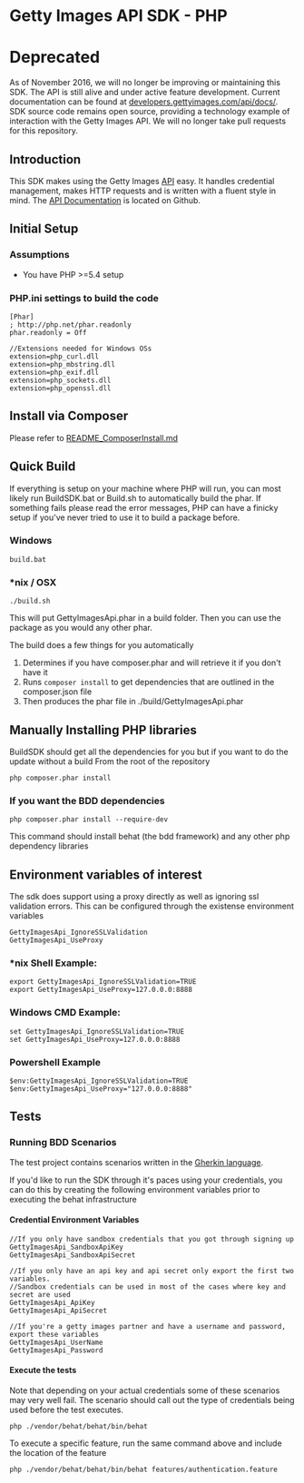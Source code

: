 # Getty Images API SDK - PHP

# Deprecated

As of November 2016, we will no longer be improving or maintaining this SDK. The API is still alive and under active feature development. Current documentation can be found at [developers.gettyimages.com/api/docs/](http://developers.gettyimages.com/api/docs/).
SDK source code remains open source, providing a technology example of interaction with the Getty Images API. We will no longer take pull requests for this repository.


## Introduction
This SDK makes using the Getty Images [API](http://developers.gettyimages.com) easy. It handles credential management, makes HTTP requests and is written with a fluent style in mind. The [API Documentation](https://github.com/gettyimages/gettyimages-api) is located on Github.

## Initial Setup
### Assumptions
* You have PHP >=5.4 setup

### PHP.ini settings to build the code
    [Phar]
    ; http://php.net/phar.readonly
    phar.readonly = Off

	//Extensions needed for Windows OSs
	extension=php_curl.dll
	extension=php_mbstring.dll
	extension=php_exif.dll
	extension=php_sockets.dll
    extension=php_openssl.dll

## Install via Composer
Please refer to [README_ComposerInstall.md](./README_ComposerInstall.md)

## Quick Build
If everything is setup on your machine where PHP will run, you can most likely run BuildSDK.bat or Build.sh to automatically build the phar. If something fails please read the error messages, PHP can have a finicky setup if you've never tried to use it to build a package before.

### Windows

    build.bat

### *nix / OSX

    ./build.sh

This will put GettyImagesApi.phar in a build folder. Then you can use the package as you would any other phar.

The build does a few things for you automatically

1. Determines if you have composer.phar and will retrieve it if you don't have it
1. Runs `composer install` to get dependencies that are outlined in the composer.json file
1. Then produces the phar file in ./build/GettyImagesApi.phar

## Manually Installing PHP libraries

BuildSDK should get all the dependencies for you but if you want to do the update without a build
From the root of the repository

    php composer.phar install

### If you want the BDD dependencies

    php composer.phar install --require-dev

This command should install behat (the bdd framework) and any other php dependency libraries


## Environment variables of interest

The sdk does support using a proxy directly as well as ignoring ssl validation errors. This can be configured through the existense environment variables

    GettyImagesApi_IgnoreSSLValidation
    GettyImagesApi_UseProxy

### *nix Shell Example:

    export GettyImagesApi_IgnoreSSLValidation=TRUE
    export GettyImagesApi_UseProxy=127.0.0.0:8888

### Windows CMD Example:

    set GettyImagesApi_IgnoreSSLValidation=TRUE
    set GettyImagesApi_UseProxy=127.0.0.0:8888

### Powershell Example

    $env:GettyImagesApi_IgnoreSSLValidation=TRUE
    $env:GettyImagesApi_UseProxy="127.0.0.0:8888"

## Tests

### Running BDD Scenarios
The test project contains scenarios written in the [Gherkin language](https://github.com/cucumber/gherkin/wiki).

If you'd like to run the SDK through it's paces using your credentials, you can do this by creating the following environment variables prior to executing the behat infrastructure

#### Credential Environment Variables

    //If you only have sandbox credentials that you got through signing up
    GettyImagesApi_SandboxApiKey
    GettyImagesApi_SandboxApiSecret

    //If you only have an api key and api secret only export the first two variables.
    //Sandbox credentials can be used in most of the cases where key and secret are used
    GettyImagesApi_ApiKey
    GettyImagesApi_ApiSecret

    //If you're a getty images partner and have a username and password, export these variables
    GettyImagesApi_UserName
    GettyImagesApi_Password

#### Execute the tests

Note that depending on your actual credentials some of these scenarios may very well fail. The scenario should call out the type of credentials being used before the test executes.


    php ./vendor/behat/behat/bin/behat

To execute a specific feature, run the same command above and include the location of the feature

    php ./vendor/behat/behat/bin/behat features/authentication.feature

